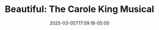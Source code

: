 ---
title: "Beautiful: The Carole King Musical"
Theatre: Alhambra Theatre & Dining
Venue: Alhambra Theatre
Season: 2025
date: 2025-03-05T17:59:18-05:00
opening_date: 2025-04-03
closing_date: 2025-05-11
showtimes:
  - 2025-04-03 12:00:00
  - 2025-04-03 18:00:00
  - 2025-04-04 17:45:00
  - 2025-04-05 12:00:00
  - 2025-04-05 18:00:00
  - 2025-04-06 12:00:00
  - 2025-04-06 18:00:00
  - 2025-04-08 18:00:00
  - 2025-04-09 18:00:00
  - 2025-04-10 18:00:00
  - 2025-04-11 18:00:00
  - 2025-04-12 12:00:00
  - 2025-04-12 18:00:00
  - 2025-04-13 12:00:00
  - 2025-04-13 18:00:00
  - 2025-04-15 18:00:00
  - 2025-04-16 18:00:00
  - 2025-04-17 18:00:00
  - 2025-04-18 18:00:00
  - 2025-04-19 12:00:00
  - 2025-04-19 18:00:00
  - 2025-04-20 12:00:00
  - 2025-04-22 18:00:00
  - 2025-04-23 18:00:00
  - 2025-04-25 18:00:00
  - 2025-04-26 12:00:00
  - 2025-04-26 18:00:00
  - 2025-04-27 12:00:00
  - 2025-04-27 18:00:00
  - 2025-04-29 18:00:00
  - 2025-04-30 18:00:00
  - 2025-05-01 18:00:00
  - 2025-05-02 18:00:00
  - 2025-05-03 12:00:00
  - 2025-05-03 18:00:00
  - 2025-05-04 12:00:00
  - 2025-05-04 18:00:00
  - 2025-05-06 18:00:00
  - 2025-05-07 18:00:00
  - 2025-05-08 18:00:00
  - 2025-05-09 18:00:00
  - 2025-05-10 12:00:00
  - 2025-05-10 18:00:00
  - 2025-05-11 12:00:00
  - 2025-05-11 18:00:00
featured_image: 2025-Beautiful-The-Carole-King-Musical.webp
featured_image_alt: 
featured_image_caption: 
featured_image_attr: 
featured_image_attr_link: 
program:
Website: 
Tickets: https://sales.alhambrajax.com/100/tickets.shows.html?playID=1484&code=JAXPLAYS
show_details: 
cast:
crew:
orchestra:
genres: 
Description: 
---